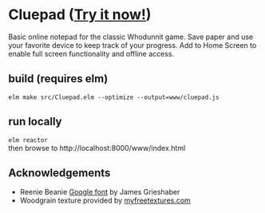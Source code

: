 # Cluepad ([Try it now!](https://cluepad.baierschmidtja.com))
Basic online notepad for the classic Whodunnit game.  Save paper and use your favorite device to keep track of your progress.  Add to Home Screen to enable full screen functionality and offline access.

## build (requires elm)
`elm make src/Cluepad.elm --optimize --output=www/cluepad.js`

## run locally
`elm reactor`  
then browse to http://localhost:8000/www/index.html

## Acknowledgements
- Reenie Beanie [Google font](https://fonts.google.com/specimen/Reenie+Beanie?preview.text_type=custom) by James Grieshaber
- Woodgrain texture provided by [myfreetextures.com](https://www.myfreetextures.com/wp-content/uploads/2014/10/texture-seamless-wood-4.jpg)

